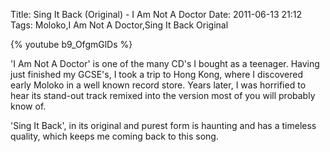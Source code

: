 Title: Sing It Back (Original) - I Am Not A Doctor
Date: 2011-06-13 21:12
Tags: Moloko,I Am Not A Doctor,Sing It Back Original

{% youtube b9_OfgmGlDs %}
 
'I Am Not A Doctor' is one of the many CD's I bought as a teenager. Having just finished my GCSE's, I took a trip to Hong Kong, where I discovered early Moloko in a well known record store. Years later, I was horrified to hear its stand-out track remixed into the version most of you will probably know of.
  
'Sing It Back', in its original and purest form is haunting and has a
timeless quality, which keeps me coming back to this song.
